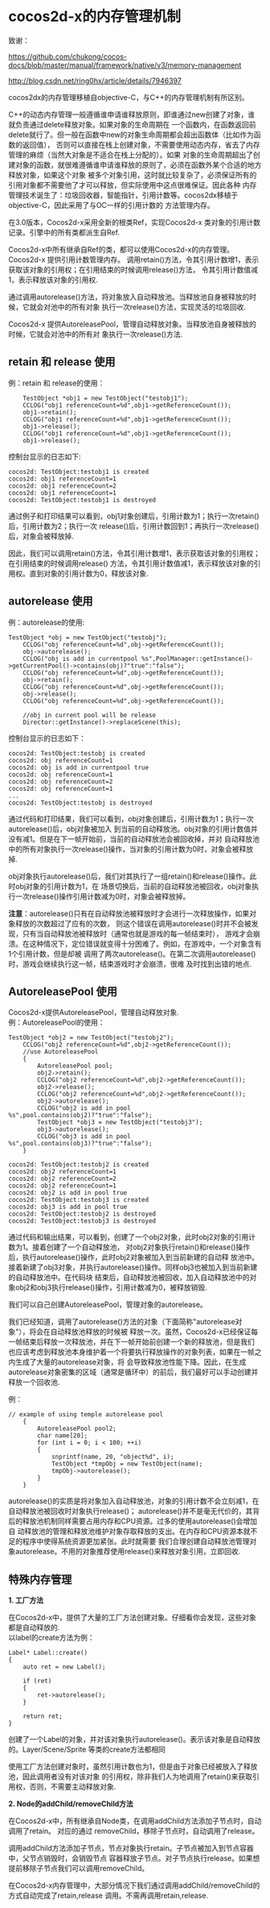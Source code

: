 cocos2d-x的内存管理机制
====

致谢：

https://github.com/chukong/cocos-docs/blob/master/manual/framework/native/v3/memory-management

http://blog.csdn.net/ring0hx/article/details/7946397

cocos2dx的内存管理移植自objective-C，与C++的内存管理机制有所区别。

C++的动态内存管理一般遵循谁申请谁释放原则，即谁通过new创建了对象，谁就负责通过delete释放对象。如果对象的生命周期在
一个函数内，在函数返回前delete就行了。但一般在函数中new的对象生命周期都会超出函数体（比如作为函数的返回值），
否则可以直接在栈上创建对象，不需要使用动态内存，省去了内存管理的麻烦（当然大对象是不适合在栈上分配的）。如果
对象的生命周期超出了创建对象的函数，就很难遵循谁申请谁释放的原则了，必须在函数外某个合适的地方释放对象，如果这个对象
被多个对象引用，这时就比较复杂了，必须保证所有的引用对象都不需要他了才可以释放，但实际使用中这点很难保证。因此各种
内存管理技术诞生了：垃圾回收器，智能指针，引用计数等。cocos2dx移植于objective-C，因此采用了与OC一样的引用计数的
方法管理内存。

在3.0版本，Cocos2d-x采用全新的根类Ref，实现Cocos2d-x 类对象的引用计数记录。引擎中的所有类都派生自Ref.

Cocos2d-x中所有继承自Ref的类，都可以使用Cocos2d-x的内存管理。 Cocos2d-x 提供引用计数管理内存。
调用retain()方法，令其引用计数增1，表示获取该对象的引用权；在引用结束的时候调用release()方法，
令其引用计数值减1，表示释放该对象的引用权.

通过调用autorelease()方法，将对象放入自动释放池。当释放池自身被释放的时候，它就会对池中的所有对象
执行一次release()方法，实现灵活的垃圾回收.

Cocos2d-x 提供AutoreleasePool，管理自动释放对象。当释放池自身被释放的时候，它就会对池中的所有对
象执行一次release()方法.

**retain 和 release 使用**
----

例：retain 和 release的使用：

```
    TestObject *obj1 = new TestObject("testobj1");
    CCLOG("obj1 referenceCount=%d",obj1->getReferenceCount());
    obj1->retain();
    CCLOG("obj1 referenceCount=%d",obj1->getReferenceCount());
    obj1->release();
    CCLOG("obj1 referenceCount=%d",obj1->getReferenceCount());
    obj1->release();
```

控制台显示的日志如下:

```
cocos2d: TestObject:testobj1 is created
cocos2d: obj1 referenceCount=1
cocos2d: obj1 referenceCount=2
cocos2d: obj1 referenceCount=1
cocos2d: TestObject:testobj1 is destroyed
```

通过例子和打印结果可以看到，obj1对象创建后，引用计数为1；执行一次retain()后，引用计数为2；执行一次
release()后，引用计数回到1；再执行一次release()后，对象会被释放掉.

因此，我们可以调用retain()方法，令其引用计数增1，表示获取该对象的引用权；在引用结束的时候调用release()
方法，令其引用计数值减1，表示释放该对象的引用权。直到对象的引用计数为0，释放该对象.

**autorelease 使用**
----

例：autorelease的使用:

```
TestObject *obj = new TestObject("testobj");
    CCLOG("obj referenceCount=%d",obj->getReferenceCount());
    obj->autorelease();
    CCLOG("obj is add in currentpool %s",PoolManager::getInstance()->getCurrentPool()->contains(obj)?"true":"false");
    CCLOG("obj referenceCount=%d",obj->getReferenceCount());
    obj->retain();
    CCLOG("obj referenceCount=%d",obj->getReferenceCount());
    obj->release();
    CCLOG("obj referenceCount=%d",obj->getReferenceCount());
    
    //obj in current pool will be release
    Director::getInstance()->replaceScene(this);
```
    
控制台显示的日志如下：

```
cocos2d: TestObject:testobj is created
cocos2d: obj referenceCount=1
cocos2d: obj is add in currentpool true
cocos2d: obj referenceCount=1
cocos2d: obj referenceCount=2
cocos2d: obj referenceCount=1
...
cocos2d: TestObject:testobj is destroyed
```

通过代码和打印结果，我们可以看到，obj对象创建后，引用计数为1；执行一次autorelease()后，obj对象被加入
到当前的自动释放池。obj对象的引用计数值并没有减1。但是在下一帧开始前，当前的自动释放池会被回收掉，并对
自动释放池中的所有对象执行一次release()操作，当对象的引用计数为0时，对象会被释放掉.

obj对象执行autorelease()后，我们对其执行了一组retain()和release()操作。此时obj对象的引用计数为1，在
场景切换后，当前的自动释放池被回收，obj对象执行一次release()操作引用计数减为0时，对象会被释放掉。

**注意**：autorelease()只有在自动释放池被释放时才会进行一次释放操作，如果对象释放的次数超过了应有的次数，
则这个错误在调用autorelease()时并不会被发现，只有当自动释放池被释放时（通常也就是游戏的每一帧结束时），
游戏才会崩溃。在这种情况下，定位错误就变得十分困难了。例如，在游戏中，一个对象含有1个引用计数，但是却被
调用了两次autorelease()。在第二次调用autorelease()时，游戏会继续执行这一帧，结束游戏时才会崩溃，很难
及时找到出错的地点.

**AutoreleasePool 使用**
----

Cocos2d-x提供AutoreleasePool，管理自动释放对象.<br>
例：AutoreleasePool的使用：

```
TestObject *obj2 = new TestObject("testobj2");
    CCLOG("obj2 referenceCount=%d",obj2->getReferenceCount());
    //use AutoreleasePool
    {
        AutoreleasePool pool;
        obj2->retain();
        CCLOG("obj2 referenceCount=%d",obj2->getReferenceCount());
        obj2->release();
        CCLOG("obj2 referenceCount=%d",obj2->getReferenceCount());
        obj2->autorelease();
        CCLOG("obj2 is add in pool %s",pool.contains(obj2)?"true":"false");
        TestObject *obj3 = new TestObject("testobj3");
        obj3->autorelease();
        CCLOG("obj3 is add in pool %s",pool.contains(obj3)?"true":"false");
    }
```

```
cocos2d: TestObject:testobj2 is created
cocos2d: obj2 referenceCount=1
cocos2d: obj2 referenceCount=2
cocos2d: obj2 referenceCount=1
cocos2d: obj2 is add in pool true
cocos2d: TestObject:testobj3 is created
cocos2d: obj3 is add in pool true
cocos2d: TestObject:testobj2 is destroyed
cocos2d: TestObject:testobj3 is destroyed
```

通过代码和输出结果，可以看到，创建了一个obj2对象，此时obj2对象的引用计数为1。接着创建了一个自动释放池，
对obj2对象执行retain()和release()操作后，执行autorelease()操作，此时obj2对象被加入到当前新建的自动释
放池中。接着新建了obj3对象，并执行autorelease()操作。同样obj3也被加入到当前新建的自动释放池中。在代码块
结束后，自动释放池被回收，加入自动释放池中的对象obj2和obj3执行release()操作，引用计数减为0，被释放销毁.

我们可以自己创建AutoreleasePool，管理对象的autorelease。

我们已经知道，调用了autorelease()方法的对象（下面简称"autorelease对象"），将会在自动释放池释放的时候被
释放一次。虽然，Cocos2d-x已经保证每一帧结束后释放一次释放池，并在下一帧开始前创建一个新的释放池，但是我们
也应该考虑到释放池本身维护着一个将要执行释放操作的对象列表，如果在一帧之内生成了大量的autorelease对象，将
会导致释放池性能下降。因此，在生成autorelease对象密集的区域（通常是循环中）的前后，我们最好可以手动创建并
释放一个回收池.

例：

```
// example of using temple autorelease pool
    {
        AutoreleasePool pool2;
        char name[20];
        for (int i = 0; i < 100; ++i)
        {
            snprintf(name, 20, "object%d", i);
            TestObject *tmpObj = new TestObject(name);
            tmpObj->autorelease();
        }
    }
```

autorelease()的实质是将对象加入自动释放池，对象的引用计数不会立刻减1，在自动释放池被回收时对象执行release()；
autorelease()并不是毫无代价的，其背后的释放池机制同样需要占用内存和CPU资源。过多的使用autorelease()会增加自
动释放池的管理和释放池维护对象存取释放的支出。在内存和CPU资源本就不足的程序中使得系统资源更加紧张。此时就需要
我们合理创建自动释放池管理对象autorelease。不用的对象推荐使用release()来释放对象引用，立即回收.

**特殊内存管理**
----

**1. 工厂方法**

在Cocos2d-x中，提供了大量的工厂方法创建对象。仔细看你会发现，这些对象都是自动释放的.<br>
以label的create方法为例：

```
Label* Label::create()
{
    auto ret = new Label();

    if (ret)
    {
        ret->autorelease();
    }

    return ret;
}
```

创建了一个Label的对象，并对该对象执行autorelease()。表示该对象是自动释放的。Layer/Scene/Sprite
等类的create方法都相同<br>

使用工厂方法创建对象时，虽然引用计数也为1，但是由于对象已经被放入了释放池，因此调用者没有对该对象
的引用权，除非我们人为地调用了retain()来获取引用权，否则，不需要主动释放对象.

**2. Node的addChild/removeChild方法**

在Cocos2d-x中，所有继承自Node类，在调用addChild方法添加子节点时，自动调用了retain。 对应的通过
removeChild，移除子节点时，自动调用了release。

调用addChild方法添加子节点，节点对象执行retain。子节点被加入到节点容器中，父节点销毁时，会销毁节点
容器释放子节点。对子节点执行release。如果想提前移除子节点我们可以调用removeChild。

在Cocos2d-x内存管理中，大部分情况下我们通过调用addChild/removeChild的方式自动完成了retain,release
调用。不需再调用retain,release.



